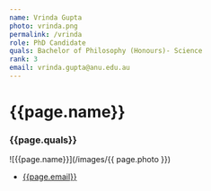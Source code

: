 ```yaml
---
name: Vrinda Gupta
photo: vrinda.png
permalink: /vrinda
role: PhD Candidate
quals: Bachelor of Philosophy (Honours)- Science
rank: 3
email: vrinda.gupta@anu.edu.au
---
```

# {{page.name}} 
### {{page.quals}}


![{{page.name}}](/images/{{ page.photo }})

* [{{page.email}}](mailto:{{page.name}})
